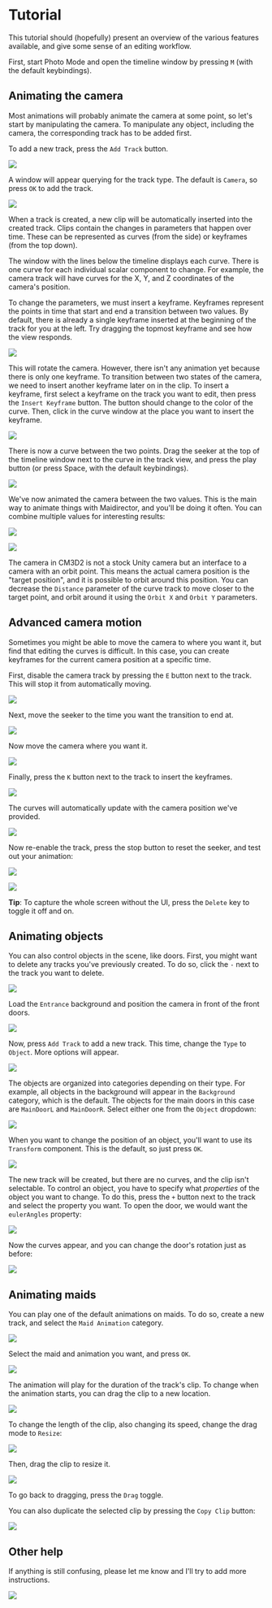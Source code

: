 # Tutorial
This tutorial should (hopefully) present an overview of the various features available, and give some sense of an editing workflow.

First, start Photo Mode and open the timeline window by pressing `M` (with the default keybindings).

## Animating the camera
Most animations will probably animate the camera at some point, so let's start by manipulating the camera. To manipulate any object, including the camera, the corresponding track has to be added first.

To add a new track, press the `Add Track` button.

![](https://github.com/ShinHogera/CM3D2.Maidirector.Plugin/raw/master/images/1.png)

A window will appear querying for the track type. The default is `Camera`, so press `OK` to add the track.

![](https://github.com/ShinHogera/CM3D2.Maidirector.Plugin/raw/master/images/2.png)

When a track is created, a new clip will be automatically inserted into the created track. Clips contain the changes in parameters that happen over time. These can be represented as curves (from the side) or keyframes (from the top down).

The window with the lines below the timeline displays each curve. There is one curve for each individual scalar component to change. For example, the camera track will have curves for the X, Y, and Z coordinates of the camera's position.

To change the parameters, we must insert a keyframe. Keyframes represent the points in time that start and end a transition between two values. By default, there is already a single keyframe inserted at the beginning of the track for you at the left. Try dragging the topmost keyframe and see how the view responds.

![](https://github.com/ShinHogera/CM3D2.Maidirector.Plugin/raw/master/images/tut1.gif)

This will rotate the camera. However, there isn't any animation yet because there is only one keyframe. To transition between two states of the camera, we need to insert another keyframe later on in the clip. To insert a keyframe, first select a keyframe on the track you want to edit, then press the `Insert Keyframe` button. The button should change to the color of the curve. Then, click in the curve window at the place you want to insert the keyframe.

![](https://github.com/ShinHogera/CM3D2.Maidirector.Plugin/raw/master/images/tut2.gif)

There is now a curve between the two points. Drag the seeker at the top of the timeline window next to the curve in the track view, and press the play button (or press Space, with the default keybindings).

![](https://github.com/ShinHogera/CM3D2.Maidirector.Plugin/raw/master/images/tut3.gif)

We've now animated the camera between the two values. This is the main way to animate things with Maidirector, and you'll be doing it often. You can combine multiple values for interesting results:

![](https://github.com/ShinHogera/CM3D2.Maidirector.Plugin/raw/master/images/tut4.gif)

![](https://github.com/ShinHogera/CM3D2.Maidirector.Plugin/raw/master/images/tut5.gif)

The camera in CM3D2 is not a stock Unity camera but an interface to a camera with an orbit point. This means the actual camera position is the "target position", and it is possible to orbit around this position. You can decrease the `Distance` parameter of the curve track to move closer to the target point, and orbit around it using the `Orbit X` and `Orbit Y` parameters.

## Advanced camera motion
Sometimes you might be able to move the camera to where you want it, but find that editing the curves is difficult. In this case, you can create keyframes for the current camera position at a specific time.

First, disable the camera track by pressing the `E` button next to the track. This will stop it from automatically moving.

![](https://github.com/ShinHogera/CM3D2.Maidirector.Plugin/raw/master/images/tut6.gif)

Next, move the seeker to the time you want the transition to end at.

![](https://github.com/ShinHogera/CM3D2.Maidirector.Plugin/raw/master/images/tut7.gif)

Now move the camera where you want it.

![](https://github.com/ShinHogera/CM3D2.Maidirector.Plugin/raw/master/images/3.png)

Finally, press the `K` button next to the track to insert the keyframes.

![](https://github.com/ShinHogera/CM3D2.Maidirector.Plugin/raw/master/images/tut8.gif)

The curves will automatically update with the camera position we've provided.

![](https://github.com/ShinHogera/CM3D2.Maidirector.Plugin/raw/master/images/4.png)

Now re-enable the track, press the stop button to reset the seeker, and test out your animation:

![](https://github.com/ShinHogera/CM3D2.Maidirector.Plugin/raw/master/images/tut11.gif)

![](https://github.com/ShinHogera/CM3D2.Maidirector.Plugin/raw/master/images/tut10.gif)

**Tip**: To capture the whole screen without the UI, press the `Delete` key to toggle it off and on.

## Animating objects
You can also control objects in the scene, like doors. First, you might want to delete any tracks you've previously created. To do so, click the `-` next to the track you want to delete.

![](https://github.com/ShinHogera/CM3D2.Maidirector.Plugin/raw/master/images/tut12.gif)

Load the `Entrance` background and position the camera in front of the front doors.

![](https://github.com/ShinHogera/CM3D2.Maidirector.Plugin/raw/master/images/5.png)

Now, press `Add Track` to add a new track. This time, change the `Type` to `Object`. More options will appear.

![](https://github.com/ShinHogera/CM3D2.Maidirector.Plugin/raw/master/images/6.png)

The objects are organized into categories depending on their type. For example, all objects in the background will appear in the `Background` category, which is the default. The objects for the main doors in this case are `MainDoorL` and `MainDoorR`. Select either one from the `Object` dropdown:

![](https://github.com/ShinHogera/CM3D2.Maidirector.Plugin/raw/master/images/7.png)

When you want to change the position of an object, you'll want to use its `Transform` component. This is the default, so just press `OK`.

![](https://github.com/ShinHogera/CM3D2.Maidirector.Plugin/raw/master/images/8.png)

The new track will be created, but there are no curves, and the clip isn't selectable. To control an object, you have to specify what _properties_ of the object you want to change. To do this, press the `+` button next to the track and select the property you want. To open the door, we would want the `eulerAngles` property:

![](https://github.com/ShinHogera/CM3D2.Maidirector.Plugin/raw/master/images/tut14.gif)

Now the curves appear, and you can change the door's rotation just as before:

![](https://github.com/ShinHogera/CM3D2.Maidirector.Plugin/raw/master/images/tut15.gif)

## Animating maids
You can play one of the default animations on maids. To do so, create a new track, and select the `Maid Animation` category.

![](https://github.com/ShinHogera/CM3D2.Maidirector.Plugin/raw/master/images/9.png)

Select the maid and animation you want, and press `OK`.

![](https://github.com/ShinHogera/CM3D2.Maidirector.Plugin/raw/master/images/tut16.gif)

The animation will play for the duration of the track's clip. To change when the animation starts, you can drag the clip to a new location.

![](https://github.com/ShinHogera/CM3D2.Maidirector.Plugin/raw/master/images/tut19.gif)

To change the length of the clip, also changing its speed, change the drag mode to `Resize`:

![](https://github.com/ShinHogera/CM3D2.Maidirector.Plugin/raw/master/images/10.png)

Then, drag the clip to resize it.

![](https://github.com/ShinHogera/CM3D2.Maidirector.Plugin/raw/master/images/tut17.gif)

To go back to dragging, press the `Drag` toggle.

You can also duplicate the selected clip by pressing the `Copy Clip` button:

![](https://github.com/ShinHogera/CM3D2.Maidirector.Plugin/raw/master/images/tut18.gif)

## Other help
If anything is still confusing, please let me know and I'll try to add more instructions.

![](https://github.com/ShinHogera/CM3D2.Maidirector.Plugin/raw/master/images/tut20.gif)
